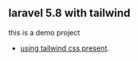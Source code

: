 ## laravel 5.8 with tailwind 

this is a demo project

- [using tailwind css present](https://github.com/laravel-frontend-presets/tailwindcss).

